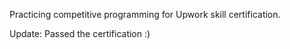 Practicing competitive programming for Upwork skill certification.

Update: Passed the certification :)
